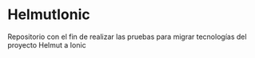 # HelmutIonic
Repositorio con el fin de realizar las pruebas para migrar tecnologías del proyecto Helmut a Ionic
